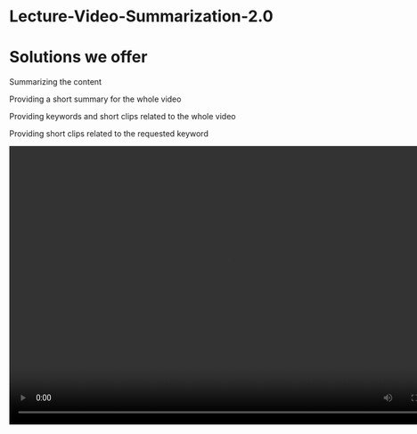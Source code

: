 # Lecture-Video-Summarization-2.0

# Solutions we offer

Summarizing the content

Providing a short summary for the whole video

Providing keywords and short clips related to the whole video

Providing short clips related to the requested keyword


<video src="summaryshort.mp4" width="800" height="500" />


